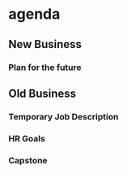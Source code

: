 # agenda

## New Business
### Plan for the future



## Old Business
### Temporary Job Description 
### HR Goals
### Capstone
